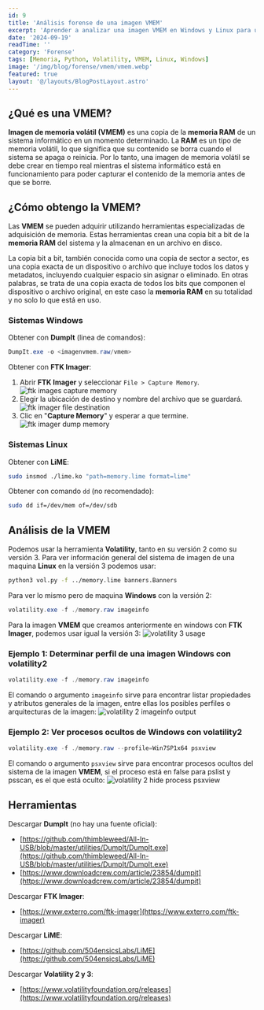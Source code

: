 ```yaml
---
id: 9
title: 'Análisis forense de una imagen VMEM'
excerpt: 'Aprender a analizar una imagen VMEM en Windows y Linux para un proceso de foresen digital'
date: '2024-09-19'
readTime: ''
category: 'Forense'
tags: [Memoria, Python, Volatility, VMEM, Linux, Windows]
image: '/img/blog/forense/vmem/vmem.webp'
featured: true
layout: '@/layouts/BlogPostLayout.astro'
---
```


## ¿Qué es una VMEM?

**Imagen de memoria volátil (VMEM)** es una copia de la **memoria RAM** de un sistema informático en un momento determinado. La **RAM** es un tipo de memoria volátil, lo que significa que su contenido se borra cuando el sistema se apaga o reinicia. Por lo tanto, una imagen de memoria volátil se debe crear en tiempo real mientras el sistema informático está en funcionamiento para poder capturar el contenido de la memoria antes de que se borre.

## ¿Cómo obtengo la VMEM?

Las **VMEM** se pueden adquirir utilizando herramientas especializadas de adquisición de memoria. Estas herramientas crean una copia bit a bit de la **memoria RAM** del sistema y la almacenan en un archivo en disco.

La copia bit a bit, también conocida como una copia de sector a sector, es una copia exacta de un dispositivo o archivo que incluye todos los datos y metadatos, incluyendo cualquier espacio sin asignar o eliminado. En otras palabras, se trata de una copia exacta de todos los bits que componen el dispositivo o archivo original, en este caso la **memoria RAM** en su totalidad y no solo lo que está en uso.

### Sistemas Windows

Obtener con **DumpIt** (linea de comandos):

```powershell
DumpIt.exe -o <imagenvmem.raw/vmem>
```

Obtener con **FTK Imager**:

1. Abrir **FTK Imager** y seleccionar `File > Capture Memory`.
    ![ftk images capture memory](/img/blog/forense/vmem/ftk1.webp)
2. Elegir la ubicación de destino y nombre del archivo que se guardará.
    ![ftk imager file destination](/img/blog/forense/vmem/ftk2.webp)
3. Clic en "**Capture Memory**" y esperar a que termine.
    ![ftk imager dump memory](/img/blog/forense/vmem/ftk3.webp)

### Sistemas Linux

Obtener con **LiME**:

```bash
sudo insmod ./lime.ko "path=memory.lime format=lime"
```

Obtener con comando `dd` (no recomendado):

```bash
sudo dd if=/dev/mem of=/dev/sdb
```

## Análisis de la VMEM

Podemos usar la herramienta **Volatility**, tanto en su versión 2 como su versión 3. Para ver información general del sistema de imagen de una maquina **Linux** en la versión 3 podemos usar:

```bash
python3 vol.py -f ../memory.lime banners.Banners
```

Para ver lo mismo pero de maquina **Windows** con la versión 2:

```powershell
volatility.exe -f ./memory.raw imageinfo
```

Para la imagen **VMEM** que creamos anteriormente en windows con **FTK Imager**, podemos usar igual la versión 3:
![volatility 3 usage](/img/blog/forense/vmem/volatility3.webp)

### Ejemplo 1: Determinar perfil de una imagen Windows con volatility2

```powershell
volatility.exe -f ./memory.raw imageinfo
```

El comando o argumento `imageinfo` sirve para encontrar listar propiedades y atributos generales de la imagen, entre ellas los posibles perfiles o arquitecturas de la imagen:
![volatility 2 imageinfo output](/img/blog/forense/vmem/volatility2-imageinfo.webp)

### Ejemplo 2: Ver procesos ocultos de Windows con volatility2

```powershell
volatility.exe -f ./memory.raw --profile=Win7SP1x64 psxview
```

El comando o argumento `psxview` sirve para encontrar procesos ocultos del sistema de la imagen **VMEM**, si el proceso está en false para pslist y psscan, es el que está oculto:
![volatility 2 hide process psxview](/img/blog/forense/vmem/volatility2-psxview.webp)

## Herramientas

Descargar **DumpIt** (no hay una fuente oficial):

* [https://github.com/thimbleweed/All-In-USB/blob/master/utilities/DumpIt/DumpIt.exe](https://github.com/thimbleweed/All-In-USB/blob/master/utilities/DumpIt/DumpIt.exe)
* [https://www.downloadcrew.com/article/23854/dumpit](https://www.downloadcrew.com/article/23854/dumpit)

Descargar **FTK Imager**:

* [https://www.exterro.com/ftk-imager](https://www.exterro.com/ftk-imager)

Descargar **LiME**:

* [https://github.com/504ensicsLabs/LiME](https://github.com/504ensicsLabs/LiME)

Descargar **Volatility 2 y 3**:

* [https://www.volatilityfoundation.org/releases](https://www.volatilityfoundation.org/releases)
